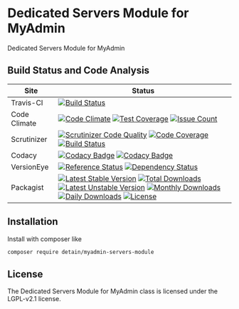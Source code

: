 # Dedicated Servers Module for MyAdmin

Dedicated Servers Module for MyAdmin

## Build Status and Code Analysis

Site          | Status
--------------|---------------------------
Travis-CI     | [![Build Status](https://travis-ci.org/detain/myadmin-servers-module.svg?branch=master)](https://travis-ci.org/detain/myadmin-servers-module)
Code Climate  | [![Code Climate](https://codeclimate.com/github/detain/myadmin-servers-module/badges/gpa.svg)](https://codeclimate.com/github/detain/myadmin-servers-module) [![Test Coverage](https://codeclimate.com/github/detain/myadmin-servers-module/badges/coverage.svg)](https://codeclimate.com/github/detain/myadmin-servers-module/coverage) [![Issue Count](https://codeclimate.com/github/detain/myadmin-servers-module/badges/issue_count.svg)](https://codeclimate.com/github/detain/myadmin-servers-module)
Scrutinizer   | [![Scrutinizer Code Quality](https://scrutinizer-ci.com/g/myadmin-plugins/myadmin-servers-module/badges/quality-score.png?b=master)](https://scrutinizer-ci.com/g/myadmin-plugins/myadmin-servers-module/?branch=master) [![Code Coverage](https://scrutinizer-ci.com/g/myadmin-plugins/myadmin-servers-module/badges/coverage.png?b=master)](https://scrutinizer-ci.com/g/myadmin-plugins/myadmin-servers-module/?branch=master) [![Build Status](https://scrutinizer-ci.com/g/myadmin-plugins/myadmin-servers-module/badges/build.png?b=master)](https://scrutinizer-ci.com/g/myadmin-plugins/myadmin-servers-module/build-status/master)
Codacy        | [![Codacy Badge](https://api.codacy.com/project/badge/Grade/226251fc068f4fd5b4b4ef9a40011d06)](https://www.codacy.com/app/detain/myadmin-servers-module) [![Codacy Badge](https://api.codacy.com/project/badge/Coverage/25fa74eb74c947bf969602fcfe87e349)](https://www.codacy.com/app/detain/myadmin-servers-module?utm_source=github.com&utm_medium=referral&utm_content=detain/myadmin-servers-module&utm_campaign=Badge_Coverage)
VersionEye    | [![Reference Status](https://www.versioneye.com/php/detain:myadmin-servers-module/reference_badge.svg?style=flat)](https://www.versioneye.com/php/detain:myadmin-servers-module/references) [![Dependency Status](https://www.versioneye.com/user/projects/592f7318bafc5500414dfd2a/badge.svg?style=flat-square)](https://www.versioneye.com/user/projects/592f7318bafc5500414dfd2a)
Packagist     | [![Latest Stable Version](https://poser.pugx.org/detain/myadmin-servers-module/version)](https://packagist.org/packages/detain/myadmin-servers-module) [![Total Downloads](https://poser.pugx.org/detain/myadmin-servers-module/downloads)](https://packagist.org/packages/detain/myadmin-servers-module) [![Latest Unstable Version](https://poser.pugx.org/detain/myadmin-servers-module/v/unstable)](//packagist.org/packages/detain/myadmin-servers-module) [![Monthly Downloads](https://poser.pugx.org/detain/myadmin-servers-module/d/monthly)](https://packagist.org/packages/detain/myadmin-servers-module) [![Daily Downloads](https://poser.pugx.org/detain/myadmin-servers-module/d/daily)](https://packagist.org/packages/detain/myadmin-servers-module) [![License](https://poser.pugx.org/detain/myadmin-servers-module/license)](https://packagist.org/packages/detain/myadmin-servers-module)


## Installation

Install with composer like

```sh
composer require detain/myadmin-servers-module
```

## License

The Dedicated Servers Module for MyAdmin class is licensed under the LGPL-v2.1 license.

